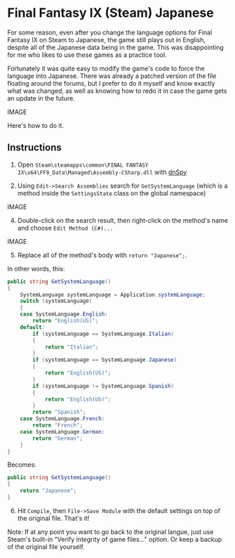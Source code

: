 # Final Fantasy IX (Steam) Japanese

For some reason, even after you change the language options for Final Fantasy IX on Steam to Japanese, the game still plays out in English, despite all of the Japanese data being in the game. This was disappointing for me who likes to use these games as a practice tool.

Fortunately it was quite easy to modify the game's code to force the language into Japanese. There was already a patched version of the file floating around the forums, but I prefer to do it myself and know exactly what was changed, as well as knowing how to redo it in case the game gets an update in the future.

IMAGE

Here's how to do it.

## Instructions

1) Open `Steam\steamapps\common\FINAL FANTASY IX\x64\FF9_Data\Managed\Assembly-CSharp.dll` with [dnSpy](https://github.com/0xd4d/dnSpy)

2) Using `Edit->Search Assemblies` search for `GetSystemLanguage` (which is a method inside the `SettingsState` class on the global namespace)

IMAGE

4) Double-click on the search result, then right-click on the method's name and choose `Edit Method (C#)...`

IMAGE

5) Replace all of the method's body with `return "Japanese";`.

In other words, this:

```cs
public string GetSystemLanguage()
{
    SystemLanguage systemLanguage = Application.systemLanguage;
    switch (systemLanguage)
    {
    case SystemLanguage.English:
        return "English(US)";
    default:
        if (systemLanguage == SystemLanguage.Italian)
        {
            return "Italian";
        }
        if (systemLanguage == SystemLanguage.Japanese)
        {
            return "English(US)";
        }
        if (systemLanguage != SystemLanguage.Spanish)
        {
            return "English(US)";
        }
        return "Spanish";
    case SystemLanguage.French:
        return "French";
    case SystemLanguage.German:
        return "German";
    }
}
```

Becomes:

```cs
public string GetSystemLanguage()
{
    return "Japanese";
}
```

6) Hit `Compile`, then `File->Save Module` with the default settings on top of the original file. That's it!

Note: If at any point you want to go back to the original langue, just use Steam's built-in "Verify integrity of game files..." option. Or keep a backup of the original file yourself.
